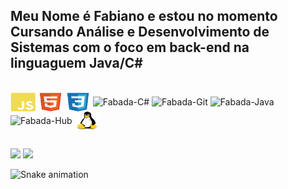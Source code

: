 
 ## Meu Nome é Fabiano e estou no momento Cursando Análise e Desenvolvimento de Sistemas com o foco em back-end na linguaguem Java/C#


<div style="display: inline_block"><br>
  <img align="center" alt="Fabada-Js" height="30" width="40" src="https://raw.githubusercontent.com/devicons/devicon/master/icons/javascript/javascript-plain.svg">
  <img align="center" alt="Fabada-HTML" height="30" width="40" src="https://raw.githubusercontent.com/devicons/devicon/master/icons/html5/html5-original.svg">
  <img align="center" alt="Fabada-CSS" height="30" width="40" src="https://raw.githubusercontent.com/devicons/devicon/master/icons/css3/css3-original.svg">
  <img align="center" alt="Fabada-C#" height="30" width="40" src="https://raw.githubusercontent.com/jmnote/z-icons/master/svg/csharp.svg">
  <img align="center" alt="Fabada-Git" height="30" width="40" src="https://raw.githubusercontent.com/jmnote/z-icons/master/svg/git.svg">
  <img align="center" alt="Fabada-Java" height="30" width="40" src="https://raw.githubusercontent.com/jmnote/z-icons/master/svg/java.svg">
  <img align="center" alt="Fabada-Hub" height="30" width="40" src="https://raw.githubusercontent.com/jmnote/z-icons/master/svg/github.svg">
  <img align="center" alt="linux" height="30" width="40" src="https://raw.githubusercontent.com/devicons/devicon/master/icons/linux/linux-original.svg">

</div>

##

<div> 
  <a href="https://www.instagram.com/fabianossilva_la/" target="_blank"><img src="https://img.shields.io/badge/-Instagram-%23E4405F?style=for-the-badge&logo=instagram&logoColor=white" target="_blank"></a>
  <a href="https://www.linkedin.com/in/fabiano-silva-473524222?lipi=urn%3Ali%3Apage%3Ad_flagship3_profile_view_base_contact_details%3BPehZ5kIPTXe9TNR6oRj0iA%3D%3D" target="_blank"><img src="https://img.shields.io/badge/-LinkedIn-%230077B5?style=for-the-badge&logo=linkedin&logoColor=white" target="_blank"></a>  
</div>

 ![Snake animation](https://github.com/kFabada/kFabada/blob/output/github-contribution-grid-snake.svg)
